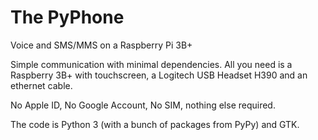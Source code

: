 # The PyPhone
Voice and SMS/MMS on a Raspberry Pi 3B+

Simple communication with minimal dependencies.  All you need is a Raspberry 3B+ with touchscreen, a Logitech USB Headset H390 and an ethernet cable.

No Apple ID, No Google Account, No SIM, nothing else required.

The code is Python 3 (with a bunch of packages from PyPy) and GTK.  

